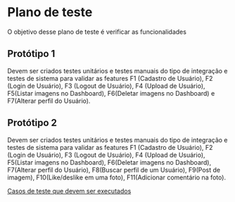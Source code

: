 # Plano de teste
O objetivo desse plano de teste é verificar as funcionalidades 
## Protótipo 1
Devem ser criados testes unitários e testes manuais do tipo de integração e testes de sistema para validar as features F1 (Cadastro de Usuário), F2 (Login de Usuário), F3 (Logout de Usuário), F4 (Upload de Usuário), F5(Listar imagens no Dashboard), F6(Deletar imagens no Dashboard) e F7(Alterar perfil do Usuário).

## Protótipo 2
Devem ser criados testes unitários e testes manuais do tipo de integração e testes de sistema para validar as features F1 (Cadastro de Usuário), F2 (Login de Usuário), F3 (Logout de Usuário), F4 (Upload de Usuário), F5(Listar imagens no Dashboard), F6(Deletar imagens no Dashboard), F7(Alterar perfil do Usuário), F8(Buscar perfil de um Usuário), F9(Post de imagem), F10(Like/deslike em uma foto), F11(Adicionar comentário na foto).


[Casos de teste que devem ser executados](resultados_testes.csv)
